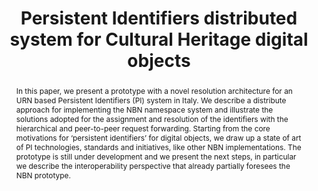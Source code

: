 ---
abstract: In this paper, we present a prototype with a novel resolution architecture
  for an URN based Persistent Identifiers (PI) system in Italy. We describe a distribute
  approach for implementing the NBN namespace system and illustrate the solutions
  adopted for the assignment and resolution of the identifiers with the hierarchical
  and peer-to-peer request forwarding. Starting from the core motivations for ‘persistent
  identifiers’ for digital objects, we draw up a state of art of PI technologies,
  standards and initiatives, like other NBN implementations. The prototype is still
  under development and we present the next steps, in particular we describe the interoperability
  perspective that already partially foresees the NBN prototype.
creators:
- Fugazza, Cristiano
- Lunghi, Maurizio
- Damiani, Ernesto
- Cirinnà, Chiara
- Bellini, Emanuele
date: null
document_url: https://services.phaidra.univie.ac.at/api/object/o:294166/download
grand_parent: iPRES
institutions: []
keywords:
- london
landing_page_url: https://phaidra.univie.ac.at/o:294166
language: eng
layout: publication
license: CC BY-SA 3.0 AT
notes_url: null
parent: iPRES 2008
presentation_url: null
publication_type: paper
size: 130273
source_name: iPRES
title: Persistent Identifiers distributed system for Cultural Heritage digital objects
year: 2008
---